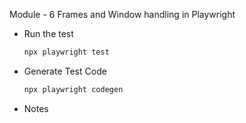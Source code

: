 Module - 6 Frames and Window handling in Playwright

- Run the test

  ```bash
  npx playwright test
  ```

- Generate Test Code

  ```bash
  npx playwright codegen
  ```

- Notes

